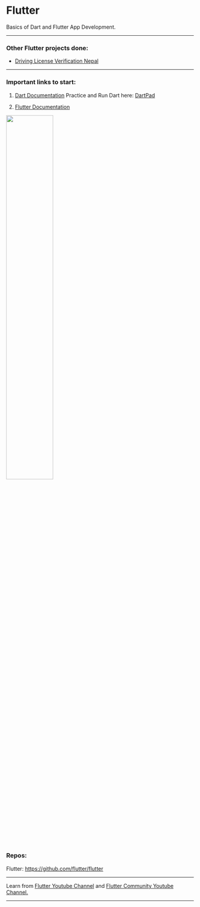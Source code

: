 # Flutter
Basics of Dart and Flutter App Development.

---

### Other Flutter projects done: 

- <a href='https://saphall.github.io/Nepal-Driving-License-Verification-App/'>Driving License Verification Nepal </a>
---

### Important links to start:

1. <a href='https://dart.dev/guides'>Dart Documentation</a>
Practice and Run Dart here: <a href='https://dartpad.dev/?'>DartPad</a>

2. <a href ='https://flutter.dev/docs'>Flutter Documentation</a>

<img src='https://i.morioh.com/2019/11/13/109db3f2d64a.jpg' width=50%>

### Repos:

Flutter: https://github.com/flutter/flutter


<hr>

Learn from <a href='https://www.youtube.com/flutterdev'>Flutter Youtube Channel</a> and <a href='https://www.youtube.com/c/FlutterCommunityVideos'>Flutter Community Youtube Channel.</a> 

<hr>
